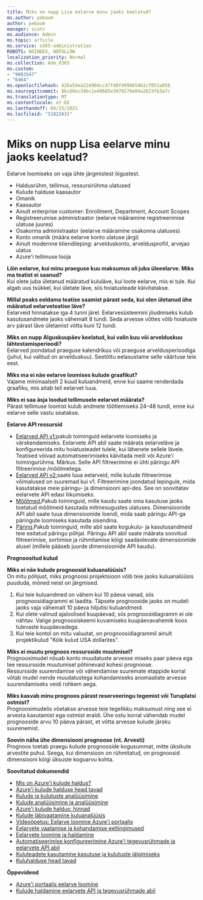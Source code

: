 ```yaml
---
title: Miks on nupp Lisa eelarve minu jaoks keelatud?
ms.author: pebaum
author: pebaum
manager: scotv
ms.audience: Admin
ms.topic: article
ms.service: o365-administration
ROBOTS: NOINDEX, NOFOLLOW
localization_priority: Normal
ms.collection: Adm_O365
ms.custom:
- "9003547"
- "6464"
ms.openlocfilehash: 426a54ea22490dcc47f40fd990654b2cf051a058
ms.sourcegitcommit: 8bc60ec34bc1e40685e3976576e04a2623f63a7c
ms.translationtype: MT
ms.contentlocale: et-EE
ms.lasthandoff: 04/15/2021
ms.locfileid: "51822631"
---
```

# <a name="why-is-the-add-budget-button-disabled-for-me"></a>Miks on nupp Lisa eelarve minu jaoks keelatud?

Eelarve loomiseks on vaja ühte järgmistest õigustest.

- Haldusrühm, tellimus, ressursirühma ulatused
- Kulude halduse kaasautor
- Omanik
- Kaasautor
- Ainult enterprise customer: Enrollment, Department, Account Scopes
- Registreerumise administraator (eelarve määramine registreerimise ulatuse juures)
- Osakonna administraator (eelarve määramine osakonna ulatuses)
- Konto omanik (määra eelarve konto ulatuse järgi)
- Ainult modernne kliendileping: arvelduskonto, arveldusprofiil, arvejao ulatus
- Azure'i tellimuse looja

**Lõin eelarve, kui minu praeguse kuu maksumus oli juba üleeelarve. Miks ma teatist ei saanud?**  
Kui olete juba ületanud määratud kululäve, kui loote eelarve, mis ei tule. Kui algab uus tsükkel, kui ületate läve, siis hoiatusteade käivitatakse.

**Millal peaks eeldama teatise saamist pärast seda, kui olen ületanud ühe määratud eelarveteatise läve?**  
Eelarveid hinnatakse iga 4 tunni järel. Eelarvesüsteemini jõudmiseks kulub kasutusandmete jaoks vähemalt 8 tundi. Seda arvesse võttes võib hoiatuste arv pärast läve ületamist võtta kuni 12 tundi.

**Miks on nupp Alguskuupäev keelatud, kui valin kuu või arvelduskuu lähtestamisperioodi?**  
Eelarved joondatud praeguse kalendrikuu või praeguse arveldusperioodiga (juhul, kui valitud on arvelduskuu). Seetõttu eelasustame selle väärtuse teie eest.

**Miks ma ei näe eelarve loomises kulude graafikut?**  
Vajame minimaalselt 2 kuud kuluandmeid, enne kui saame renderdada graafiku, mis aitab teil eelarvet luua.

**Miks ei saa äsja loodud tellimusele eelarvet määrata?**  
Pärast tellimuse loomist kulub andmete töötlemiseks 24–48 tundi, enne kui eelarve selle vastu seatakse.

**Eelarve API ressursid**

- [Eelarved API v1:](https://docs.microsoft.com/rest/api/consumption/budgets?WT.mc_id=Portal-Microsoft_Azure_Support)pakub toiminguid eelarvete loomiseks ja värskendamiseks. Eelarvete API abil saate määrata eelarveläve ja konfigureerida mitu hoiatusteadet tulele, kui lähenete sellele lävele. Teatised võivad automatiseerimiseks käivitada meili või Azure'i toimingurühma. Märkus. Selle API filtreerimine ei ühti päringu API filtreerimise /mõõtmetega.
- [Eelarved API v2:](https://github.com/Azure/azure-rest-api-specs/blob/master/specification/cost-management/resource-manager/Microsoft.CostManagement/preview/2019-04-01-preview/examples/CreateOrUpdateBudget.json)saate luua eelarveid, mille kulude filtreerimise võimalused on suuremad kui v1. Filtreerimine joondatud lepingule, mida kasutatakse meie päringu- ja dimensiooni api-des. See on soovitatav eelarvete API edasi liikumiseks.
- [Mõõtmed.](https://docs.microsoft.com/rest/api/cost-management/dimensions?WT.mc_id=Portal-Microsoft_Azure_Support)Pakub toiminguid, mille kaudu saate oma kasutuse jaoks toetatud mõõtmeid kasutada mitmesugustes ulatuses. Dimensioonide API abil saate tuua dimensioonide loendi, mida saab päringu API-ga päringute loomiseks kasutada sisendina.
- [Päring.](https://docs.microsoft.com/rest/api/cost-management/query?WT.mc_id=Portal-Microsoft_Azure_Support)Pakub toiminguid, mille abil saate kogukulu- ja kasutusandmeid teie esitatud päringu põhjal. Päringu API abil saate määrata soovitud filtreerimise, sortimise ja rühmitamise kõigi saadaolevate dimensioonide alusel (millele pääseb juurde dimensioonide API kaudu).

**Prognoositud kulud**

**Miks ei näe kulude prognoosid kuluanalüüsis?**  
On mitu põhjust, miks prognoosi projektsioon võib teie jaoks kuluanalüüsis puududa, mõned neist on järgmised.

1. Kui teie kuluandmed on vähem kui 10 päeva vanad, siis prognoosidiagrammi ei laadita. Täpsete prognooside jaoks on mudeli jaoks vaja vähemalt 10 päeva hiljutisi kuluandmeid.
2. Kui olete valinud ajaloolised kuupäevad, siis prognoosidiagramm ei ole nähtav. Valige prognoosiskeemi kuvamiseks kuupäevavahemik koos tulevaste kuupäevadega.
3. Kui teie kontol on mitu valuutat, on prognoosidiagrammil ainult projektikulud "Kõik kulud USA dollarites".

**Miks ei muutu prognoos ressursside muutmisel?**  
Prognoosimudel nõuab konto muudatuste arvesse miseks paar päeva ega tee ressursside muutumisel põhinevaid kohesi prognoose.  
Ressursside suurendamise või vähendamise suuremate etappide korral võtab mudel nende muudatustega kohandamiseks anomaaliate arvesse suurendamiseks veidi rohkem aega.

**Miks kasvab minu prognoos pärast reserveeringu tegemist või Turuplatsi ostmist?**  
Prognoosimudelis võetakse arvesse teie tegelikku maksumust ning see ei arvesta kasutamist ega ostmist eraldi. Ühe ostu korral vähendab mudel prognooside arvu 10 päeva pärast, et võtta arvesse kulude järsku suurenemist.

**Soovin näha ühe dimensiooni prognoose (nt. Arvesti)**  
Prognoos toetab praegu kulude prognooside kogusummat, mitte üksikute arvestite puhul. Seega, kui dimensioon on rühmitatud, on prognoosid dimensiooni kõigi üksuste koguarvu kohta.

**Soovitatud dokumendid**

- [Mis on Azure'i kulude haldus?](https://docs.microsoft.com/azure/cost-management/overview-cost-mgt?WT.mc_id=Portal-Microsoft_Azure_Support)
- [Azure'i kulude halduse head tavad](https://docs.microsoft.com/azure/cost-management/cost-mgt-best-practices?WT.mc_id=Portal-Microsoft_Azure_Support)
- [Kulude ja kulutuste analüüsimine](https://docs.microsoft.com/azure/cost-management/quick-acm-cost-analysis?WT.mc_id=Portal-Microsoft_Azure_Support)
- [Kulude analüüsimine ja analüüsimine](https://docs.microsoft.com/azure/cost-management/quick-acm-cost-analysis?WT.mc_id=Portal-Microsoft_Azure_Support)
- [Azure'i kulude haldus: hinnad](https://azure.microsoft.com/services/cost-management/#pricing)
- [Kulude läbivaatamine kuluanalüüsis](https://docs.microsoft.com/azure/cost-management-billing/costs/quick-acm-cost-analysis?WT.mc_id=Portal-Microsoft_Azure_Support#review-costs-in-cost-analysis)
- [Videoõpetus: Eelarve loomine Azure'i portaalis](https://www.youtube.com/watch?v=ExIVG_Gr45A&t=4s)
- [Eelarvete vaatamise ja kohandamise eeltingimused](https://docs.microsoft.com/azure/cost-management-billing/costs/tutorial-acm-create-budgets?WT.mc_id=Portal-Microsoft_Azure_Support#prerequisites)
- [Eelarvete loomine ja haldamine](https://docs.microsoft.com/azure/cost-management-billing/costs/tutorial-acm-create-budgets?WT.mc_id=Portal-Microsoft_Azure_Support#create-a-budget-in-the-azure-portal)
- [Automatiseerimise konfigureerimine Azure'i tegevusrühmade ja eelarvete API abil](https://docs.microsoft.com/azure/cost-management/tutorial-acm-create-budgets?WT.mc_id=Portal-Microsoft_Azure_Support#trigger-an-action-group)
- [Kuluteadete kasutamine kasutuse ja kulutuste jälgimiseks](https://docs.microsoft.com/azure/cost-management/cost-mgt-alerts-monitor-usage-spending?WT.mc_id=Portal-Microsoft_Azure_Support)
- [Kuluhalduse head tavad](https://docs.microsoft.com/azure/cost-management/cost-mgt-best-practices?WT.mc_id=Portal-Microsoft_Azure_Support)  

**Õppevideod**

- [Azure'i portaalis eelarve loomine](https://go.microsoft.com/fwlink/?linkid=2146761)
- [Kulude haldamine eelarvete API ja tegevusrühmade abil](https://go.microsoft.com/fwlink/?linkid=2147038)